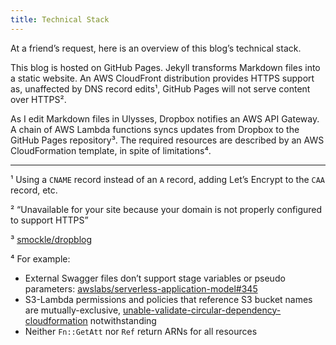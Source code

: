 ```yaml
---  
title: Technical Stack
---
```


At a friend’s request, here is an overview of this blog’s technical stack.

This blog is hosted on GitHub Pages. Jekyll transforms Markdown files into a static website. An AWS CloudFront distribution provides HTTPS support as, unaffected by DNS record edits¹, GitHub Pages will not serve content over HTTPS².

As I edit Markdown files in Ulysses, Dropbox notifies an AWS API Gateway. A chain of AWS Lambda functions syncs updates from Dropbox to the GitHub Pages repository³. The required resources are described by an AWS CloudFormation template, in spite of limitations⁴.

---

¹ Using a `CNAME` record instead of an `A` record, adding Let’s Encrypt to the `CAA` record, etc.

² “Unavailable for your site because your domain is not properly configured to support HTTPS”

³ [smockle/dropblog][1]

⁴ For example:
* External Swagger files don’t support stage variables or pseudo parameters: [awslabs/serverless-application-model#345][2]
* S3-Lambda permissions and policies that reference S3 bucket names are mutually-exclusive, [unable-validate-circular-dependency-cloudformation][3] notwithstanding
* Neither `Fn::GetAtt` nor `Ref` return ARNs for all resources

[1]:	https://github.com/smockle/dropblog
[2]:	https://github.com/awslabs/serverless-application-model/issues/345
[3]:	https://aws.amazon.com/premiumsupport/knowledge-center/unable-validate-circular-dependency-cloudformation/